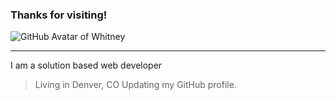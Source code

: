### Thanks for visiting!  

![GitHub Avatar of Whitney](/Desktop/Whit_Avatar.png)

---

I am a solution based web developer

> Living in Denver, CO
> Updating my GitHub profile.

